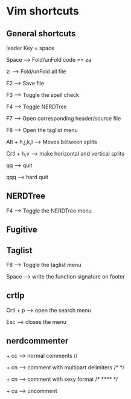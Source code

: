 Vim shortcuts
=============

General shortcuts
----------------

leader Key = space

Space --> Fold/unFold code == za

zi --> Fold/unFold all file

F2 --> Save file

F3 --> Toggle the spell check

F4 --> Toggle NERDTree

F7 --> Open corresponding header/source file

F8 --> Open the taglist menu

Alt + h,j,k,l --> Moves between splits

Crtl + h,v --> make horizontal and vertical splits

qq -->  quit 

qqq --> hard quit

NERDTree
-------

F4 --> Toggle the NERDTree menu

Fugitive
----------





Taglist
------

F8 --> Toggle the taglist menu

Space --> write the function signature on footer 


crtlp
--------
Crtl + p --> open the search menu

Esc --> closes the menu

nerdcommenter
-------------

<leader> + cc --> normal comments   //
  
<leader> + cn -->  comment with multipart delimiters  /*  */
 
<leader> + cn -->  comment with sexy format   /* **** */
 
<leader> + cu --> uncomment
  

 
  
